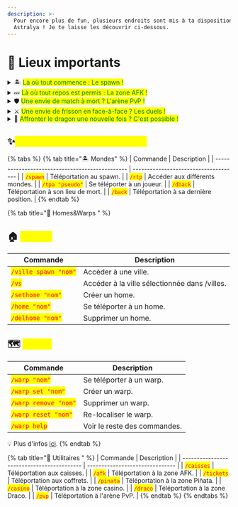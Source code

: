 ```yaml
---
description: >-
  Pour encore plus de fun, plusieurs endroits sont mis à ta disposition sur
  Astralya ! Je te laisse les découvrir ci-dessous.
---
```


# 📍 Lieux importants

<details>

<summary>🏝️ <mark style="color:green;">Là où tout commence : Le spawn !</mark> </summary>

Véritable **cœur du serveur**, le spawn est l'endroit où tout commence et où tout converge. Que tu sois nouveau joueur ou vétéran, c'est ici que tu trouveras les lieux les plus importants pour ton aventure.

Zones clés :

* Caisses : <mark style="color:red;">`/caisses`</mark>
* Coffre vote : <mark style="color:red;">`/vote`</mark>
* Zone piñata : <mark style="color:red;">`/pinata`</mark><sup><mark style="color:$info;">1<mark style="color:$info;"></sup>

- Casino : <mark style="color:red;">`/casino`</mark><sup><mark style="color:$info;">2<mark style="color:$info;"></sup>&#x20;
- Coffrets : <mark style="color:red;">`/tickets`</mark>, <mark style="color:red;">`/coffrets`</mark>
- Arènes de duels : <mark style="color:red;">`/duel`</mark> (Bientôt de retour !😲)
- Cookieclicker : <mark style="color:red;">`/cookieclicker`</mark>
- Zone de [mariage](https://wiki.walyverse.fr/gameplay/astralya/mariages) : <mark style="color:red;">`/alliance`</mark> \
  \
  **Le spawn est aussi le point de rassemblement lors des grands évènements et le meilleur endroit pour croiser d'autres joueurs.**&#x20;

<sup><sub>1<sub></sup> <sup><sub>: Deux votes journaliers sont nécessaires pour rentrer dans l'arène et participer à la piñata en cours.<sub></sup> \
<sup><sub>2 : Il est nécessaire d'avoir une heure de jeu pour pouvoir jouer au casino.<sub></sup>

</details>

<details>

<summary>💤 <mark style="color:green;">Là où tout repos est permis : La zone AFK !</mark> </summary>

Ici, le temps travaille pour toi : chaque minute passée dans la zone <mark style="color:red;">`/afk`</mark> te rapporte **+1 jeton AFK** et ce, jusqu'à **50 000 !** \
Échange-les au <mark style="color:red;">`/afkshop`</mark> contre des récompenses utiles : articles boutique, fly temporaire, tickets, oeufs... et bien plus.

Tu n'es pas obligé d'y être AFK : explore la map, découvre ses recoins ou teste tes talents en jump.&#x20;

</details>

<details>

<summary>🛡️ <mark style="color:green;">Une envie de match à mort ? L'arène PvP !</mark></summary>

Bien que le PvP ne soit **absolument pas** au cœur du serveur, une arène <mark style="color:red;">`/pvp`</mark> est disponible pour ceux qui le souhaitent.

&#x20;**Informations**&#x20;

* Version PvP : **1.8**
* Alliances : **Interdites** & **Sanctionnables**&#x20;
* Déconnexion en combat : **Interdit -> Inv. effacé**
* Aucun remboursement de stuff en cas de perte.

</details>

<details>

<summary>⚔️ <mark style="color:green;">Une envie de frisson en face-à-face ? Les duels !</mark></summary>

Trois décors, trois ambiances et pourtant tout autant de manières de mettre vos talents à l'épreuve ! J'ai nommé... Les duels !🔥\
&#x20;    Trois terrains distincts : **Elyrion**, **Draemos** et **Karnak**.

Plusieurs kits pour pimenter tes combats sont à ta disposition dans ces arènes : <mark style="color:red;">`/duel pseudo`</mark>\
<mark style="color:yellow;">Chevalier</mark>, <mark style="color:green;">Tank</mark>, <mark style="color:$info;">Fantôme</mark>, <mark style="color:purple;">Alchimiste</mark>, <mark style="color:$info;">Ninja</mark>, <mark style="color:blue;">Poséidon</mark>, <mark style="color:red;">Archer</mark>, <mark style="color:$success;">Robin des bois</mark> & <mark style="color:$info;">Wither</mark>. \
\
Pour encore plus d'adrénaline, ajoute un enjeu à ton duel avec <mark style="color:red;">`/duel pseudo montant`</mark> !\
\
&#x20;                             Que le ou la meilleur(e) gagne ! 💪\
\
💡Tu peux même regarder ton pote se faire ratatiner avec <mark style="color:red;">`/spectate pseudo`</mark> !

</details>

<details>

<summary>🐲 <mark style="color:green;">Affronter le dragon une nouvelle fois ? C'est possible !</mark> </summary>

La commande <mark style="color:red;">`/draco`</mark> te téléporte dans une super dimension et te donne le pouvoir de faire spawn le dragon, nommé Draco.\
\
Pour le faire spawn, il te faudra juste parler à <mark style="color:purple;">Norium</mark> en ayant :

* [Grade](https://wiki.walyverse.fr/gameplay/astralya/grades) <mark style="color:green;">Matelot</mark>&#x20;
* 4 Cristaux de l'End
* 10 000$&#x20;

Une fois le dragon tué, le joueur l'ayant fait spawn récupère un fragment. Au bout de deux fragments, il est possible d'acheter une clé ouvrant la caisse Draconique !&#x20;

</details>

## ✨<mark style="color:yellow;">Commandes de téléportation</mark>&#x20;

{% tabs %}
{% tab title="🏝️ Mondes" %}
| Commande                                        | Description                           |
| ----------------------------------------------- | ------------------------------------- |
| <mark style="color:red;">`/spawn`</mark>        | Téléportation au spawn.               |
| <mark style="color:red;">`/rtp`</mark>          | Accéder aux différents mondes.        |
| <mark style="color:red;">`/tpa "pseudo"`</mark> | Se téléporter à un joueur.            |
| <mark style="color:red;">`/dback`</mark>        | Téléportation à son lieu de mort.     |
| <mark style="color:red;">`/back`</mark>         | Téléportation à sa dernière position. |
{% endtab %}

{% tab title="🪺 Homes&Warps " %}
## &#x20;**🏠** <mark style="color:yellow;">Homes</mark>

| Commande                                              | Description                                   |
| ----------------------------------------------------- | --------------------------------------------- |
| <mark style="color:red;">`/ville spawn "nom"`</mark>  | Accéder à une ville.                          |
| <mark style="color:red;">`/vs`</mark>                 | Accéder à la ville sélectionnée dans /villes. |
| <mark style="color:red;">`/sethome "nom"`</mark>      | Créer un home.                                |
| <mark style="color:red;">`/home "nom"`</mark>         | Se téléporter à un home.                      |
| <mark style="color:red;">`/delhome "nom"`</mark>      | Supprimer un home.                            |

## **🗺️** <mark style="color:yellow;">Warps</mark>&#x20;

| Commande                                             | Description                  |
| ---------------------------------------------------- | ---------------------------- |
| <mark style="color:red;">`/warp "nom"`</mark>        | Se téléporter à un warp.     |
| <mark style="color:red;">`/warp set "nom"`</mark>    | Créer un warp.               |
| <mark style="color:red;">`/warp remove "nom"`</mark> | Supprimer un warp.           |
| <mark style="color:red;">`/warp reset "nom"`</mark>  | Re-localiser le warp.        |
| <mark style="color:red;">`/warp help`</mark>         | Voir le reste des commandes. |

💡 Plus d'infos [ici](https://wiki.walyverse.fr/gameplay/homes-and-warps).
{% endtab %}

{% tab title="📌 Utilitaires " %}
| Commande                                   | Description                     |
| ------------------------------------------ | ------------------------------- |
| <mark style="color:red;">`/caisses`</mark> | Téléportation aux caisses.      |
| <mark style="color:red;">`/afk`</mark>     | Téléportation à la zone AFK.    |
| <mark style="color:red;">`/tickets`</mark> | Téléportation aux coffrets.     |
| <mark style="color:red;">`/pinata`</mark>  | Téléportation à la zone Piñata. |
| <mark style="color:red;">`/casino`</mark>  | Téléportation à la zone casino. |
| <mark style="color:red;">`/draco`</mark>   | Téléportation à la zone Draco.  |
| <mark style="color:red;">`/pvp`</mark>     | Téléportation à l'arène PvP.    |
{% endtab %}
{% endtabs %}
